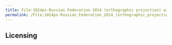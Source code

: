 ```yaml
---
title: File:1024px-Russian Federation 2014 (orthographic projection) with Crimea.svg.png
permalink: /File:1024px-Russian_Federation_2014_(orthographic_projection)_with_Crimea.svg.png/
---
```


## Licensing